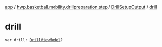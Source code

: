 [app](../../index.md) / [hwp.basketball.mobility.drillpreparation.step](../index.md) / [DrillSetupOutput](index.md) / [drill](.)

# drill

`var drill: `[`DrillViewModel`](../../hwp.basketball.mobility.entitiy.drills/-drill-view-model/index.md)`?`